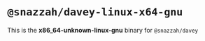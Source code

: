 # `@snazzah/davey-linux-x64-gnu`

This is the **x86_64-unknown-linux-gnu** binary for `@snazzah/davey`
